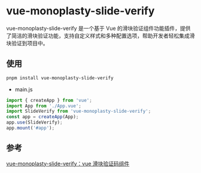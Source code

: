 # vue-monoplasty-slide-verify

vue-monoplasty-slide-verify 是一个基于 Vue 的滑块验证组件功能插件，提供了简洁的滑块验证功能，支持自定义样式和多种配置选项，帮助开发者轻松集成滑块验证到项目中。

## 使用

```sh
pnpm install vue-monoplasty-slide-verify
```

- main.js

```js
import { createApp } from 'vue';
import App from './App.vue';
import SlideVerify from 'vue-monoplasty-slide-verify';
const app = createApp(App);
app.use(SlideVerify);
app.mount('#app');
```

## 参考

[vue-monoplasty-slide-verify：vue 滑块验证码组件](https://mp.weixin.qq.com/s/Bzy9iv4-CEpslwaLxggNzg)